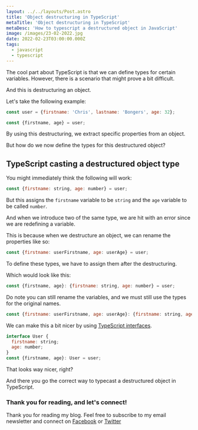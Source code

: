 ```yaml
---
layout: ../../layouts/Post.astro
title: 'Object destructuring in TypeScript'
metaTitle: 'Object destructuring in TypeScript'
metaDesc: 'How to typescript a destructured object in JavaScript'
image: /images/23-02-2022.jpg
date: 2022-02-23T03:00:00.000Z
tags:
  - javascript
  - typescript
---
```


The cool part about TypeScript is that we can define types for certain variables.
However, there is a scenario that might prove a bit difficult.

And this is destructuring an object.

Let's take the following example:

```js
const user = {firstname: 'Chris', lastname: 'Bongers', age: 32};

const {firstname, age} = user;
```

By using this destructuring, we extract specific properties from an object.

But how do we now define the types for this destructured object?

## TypeScript casting a destructured object type

You might immediately think the following will work:

```js
const {firstname: string, age: number} = user;
```

But this assigns the `firstname` variable to be `string` and the `age` variable to be called `number`.

And when we introduce two of the same type, we are hit with an error since we are redefining a variable.

This is because when we destructure an object, we can rename the properties like so:

```js
const {firstname: userFirstname, age: userAge} = user;
```

To define these types, we have to assign them after the destructuring.

Which would look like this:

```js
const {firstname, age}: {firstname: string, age: number} = user;
```

Do note you can still rename the variables, and we must still use the types for the original names.

```js
const {firstname: userFirstname, age: userAge}: {firstname: string, age: number} = user;
```

We can make this a bit nicer by using [TypeScript interfaces](https://daily-dev-tips.com/posts/typescript-types-and-interfaces/).

```js
interface User {
  firstname: string;
  age: number;
}
const {firstname, age}: User = user;
```

That looks way nicer, right?

And there you go the correct way to typecast a destructured object in TypeScript.

### Thank you for reading, and let's connect!

Thank you for reading my blog. Feel free to subscribe to my email newsletter and connect on [Facebook](https://www.facebook.com/DailyDevTipsBlog) or [Twitter](https://twitter.com/DailyDevTips1)
